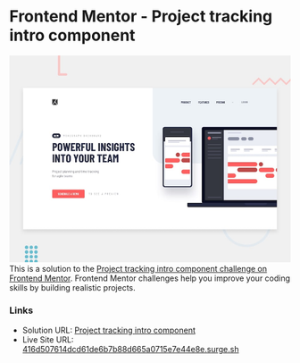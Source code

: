 # Frontend Mentor - Project tracking intro component

![Design preview for the Project tracking intro component coding challenge](./desktop-preview.jpg)
This is a solution to the [Project tracking intro component challenge on Frontend Mentor](https://www.frontendmentor.io/challenges/project-tracking-intro-component-5d289097500fcb331a67d80e). Frontend Mentor challenges help you improve your coding skills by building realistic projects.

### Links

- Solution URL: [Project tracking intro component](https://github.com/xphstos/project-tracking-intro-component)
- Live Site URL: [416d507614dcd61de6b7b88d665a0715e7e44e8e.surge.sh](https://416d507614dcd61de6b7b88d665a0715e7e44e8e.surge.sh)
